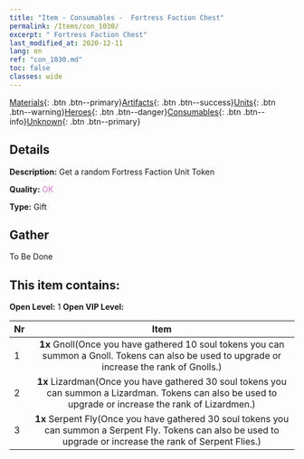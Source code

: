 ```yaml
---
title: "Item - Consumables -  Fortress Faction Chest"
permalink: /Items/con_1030/
excerpt: " Fortress Faction Chest"
last_modified_at: 2020-12-11
lang: en
ref: "con_1030.md"
toc: false
classes: wide
---
```

 [Materials](/Items/){: .btn .btn--primary}[Artifacts](/Items/Artifacts/){: .btn .btn--success}[Units](/Items/Units/){: .btn .btn--warning}[Heroes](/Items/Heroes/){: .btn .btn--danger}[Consumables](/Items/Consumables/){: .btn .btn--info}[Unknown](/Items/Unknown/){: .btn .btn--primary}

## Details
 **Description:** Get a random Fortress Faction Unit Token

 **Quality:** <span style="color: #DA70D6">OK</span>

 **Type:** Gift

## Gather

  To Be Done

## This item contains:

 **Open Level:** 1
 **Open VIP Level:** 

  | Nr |      Item    |
  |:---|:------------:|
  | 1 |  **1x** Gnoll(Once you have gathered 10 soul tokens you can summon a Gnoll. Tokens can also be used to upgrade or increase the rank of Gnolls.) | 
  | 2 |  **1x** Lizardman(Once you have gathered 30 soul tokens you can summon a Lizardman. Tokens can also be used to upgrade or increase the rank of Lizardmen.) | 
  | 3 |  **1x** Serpent Fly(Once you have gathered 30 soul tokens you can summon a Serpent Fly. Tokens can also be used to upgrade or increase the rank of Serpent Flies.) | 
